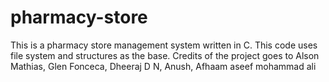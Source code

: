 # pharmacy-store
This is a pharmacy store management system written in C. This code uses file system and structures as the base.
Credits of the project goes to Alson Mathias, Glen Fonceca, Dheeraj D N, Anush, Afhaam aseef mohammad ali

